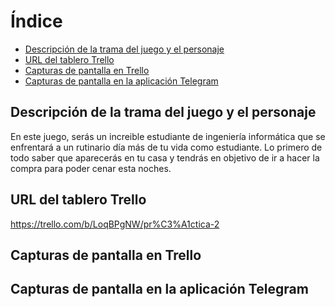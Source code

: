 # Índice
   * [Descripción de la trama del juego y el personaje](#descripción-de-la-trama-del-juego-y-el-personaje)
   * [URL del tablero Trello](#url-del-tablero-trello)
   * [Capturas de pantalla en Trello](#capturas-de-pantalla-en-trello)
   * [Capturas de pantalla en la aplicación Telegram](#capturas-de-pantalla-en-la-aplicación-telegram)

##  Descripción de la trama del juego y el personaje
En este juego, serás un increible estudiante de ingeniería informática que se enfrentará a un rutinario día más de tu vida como estudiante.
Lo primero de todo saber que aparecerás en tu casa y tendrás en objetivo de ir a hacer la compra para poder cenar esta noches.

## URL del tablero Trello
https://trello.com/b/LoqBPgNW/pr%C3%A1ctica-2

## Capturas de pantalla en Trello

## Capturas de pantalla en la aplicación Telegram

